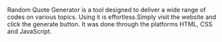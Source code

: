 Random Quote Generator is a tool designed to deliver a wide range of codes on various topics.
Using it is effortless.Simply visit the website and click the generate button.
It was done through the platforms HTML, CSS and JavaScript.
